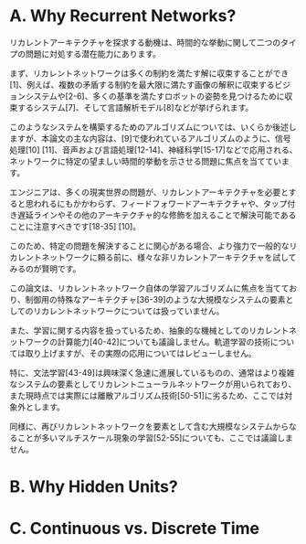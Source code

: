 # A. Why Recurrent Networks?

リカレントアーキテクチャを探求する動機は、時間的な挙動に関して二つのタイプの問題に対処する潜在能力にあります。

まず、リカレントネットワークは多くの制約を満たす解に収束することができ[1]、例えば、複数の矛盾する制約を最大限に満たす画像の解釈に収束するビジョンシステムや[2-6]、多くの基準を満たすロボットの姿勢を見つけるために収束するシステム[7]、そして言語解析モデル[8]などが挙げられます。

このようなシステムを構築するためのアルゴリズムについては、いくらか後述しますが、本論文の主な内容は、[9]で使われているアルゴリズムのように、信号処理[10] [11]、音声および言語処理[12-14]、神経科学[15-17]などで応用される、ネットワークに特定の望ましい時間的挙動を示させる問題に焦点を当てています。

エンジニアは、多くの現実世界の問題が、リカレントアーキテクチャを必要とすると思われるにもかかわらず、フィードフォワードアーキテクチャや、タップ付き遅延ラインやその他のアーキテクチャ的な修飾を加えることで解決可能であることに注意すべきです[18-35] [10]。

このため、特定の問題を解決することに関心がある場合、より強力で一般的なリカレントネットワークに頼る前に、様々な非リカレントアーキテクチャを試してみるのが賢明です。

この論文は、リカレントネットワーク自体の学習アルゴリズムに焦点を当てており、制御用の特殊なアーキテクチャ[36-39]のような大規模なシステムの要素としてのリカレントネットワークについては扱っていません。

また、学習に関する内容を扱っているため、抽象的な機械としてのリカレントネットワークの計算能力[40-42]についても議論しません。軌道学習の技術については取り上げますが、その実際の応用についてはレビューしません。

特に、文法学習[43-49]は興味深く急速に進展しているものの、通常はより複雑なシステムの要素としてリカレントニューラルネットワークが用いられており、また現時点では実際には離散アルゴリズム技術[50-51]に劣るため、ここでは対象外とします。

同様に、再びリカレントネットワークを要素として含む大規模なシステムからなることが多いマルチスケール現象の学習[52-55]についても、ここでは議論しません。

# B. Why Hidden Units?

# C. Continuous vs. Discrete Time 